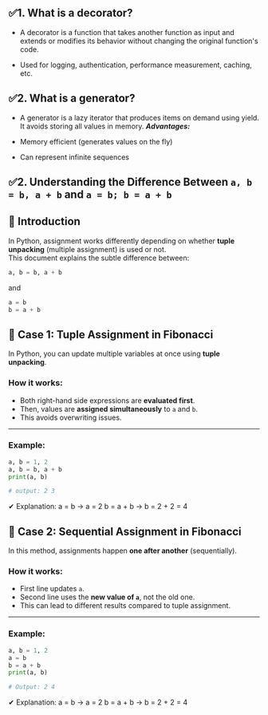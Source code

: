 ## ✅1. What is a decorator?

- A decorator is a function that takes another function as input and extends or modifies its behavior without changing the original function's code.

- Used for logging, authentication, performance measurement, caching, etc.

## ✅2. What is a generator?

- A generator is a lazy iterator that produces items on demand using yield. It avoids storing all values in memory.
***Advantages:***

- Memory efficient (generates values on the fly)

- Can represent infinite sequences

## ✅2. Understanding the Difference Between `a, b = b, a + b` and `a = b; b = a + b`

## 📌 Introduction
In Python, assignment works differently depending on whether **tuple unpacking** (multiple assignment) is used or not.  
This document explains the subtle difference between:

```python
a, b = b, a + b
```
and 
```python
a = b
b = a + b
```
## 🔹 Case 1: Tuple Assignment in Fibonacci

In Python, you can update multiple variables at once using **tuple unpacking**.

### How it works:
- Both right-hand side expressions are **evaluated first**.
- Then, values are **assigned simultaneously** to `a` and `b`.
- This avoids overwriting issues.

---

### Example:
```python
a, b = 1, 2
a, b = b, a + b
print(a, b)

# output: 2 3
```
✔ Explanation:
a = b → a = 2
b = a + b → b = 2 + 2 = 4

## 🔹 Case 2: Sequential Assignment in Fibonacci

In this method, assignments happen **one after another** (sequentially).  

### How it works:
- First line updates `a`.
- Second line uses the **new value of `a`**, not the old one.
- This can lead to different results compared to tuple assignment.

---

### Example:
```python
a, b = 1, 2
a = b
b = a + b
print(a, b)

# Output: 2 4
```
✔ Explanation:
a = b → a = 2
b = a + b → b = 2 + 2 = 4